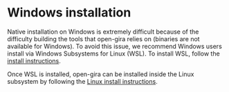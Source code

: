 # Windows installation

Native installation on Windows is extremely difficult because of the difficulty
building the tools that open-gira relies on (binaries are not available for
Windows).
To avoid this issue, we recommend Windows users install via Windows Subsystems for Linux (WSL).
To install WSL, follow the [install instructions](https://docs.microsoft.com/en-us/windows/wsl/install).

Once WSL is installed, open-gira can be installed inside the Linux subsystem by following the
[Linux install instructions](linux.md).